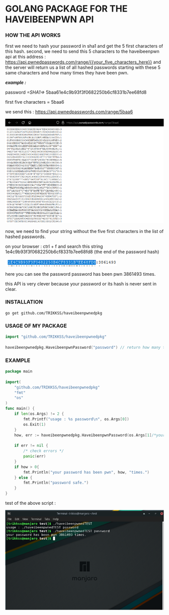 # **GOLANG PACKAGE FOR THE HAVEIBEENPWN API**

### **HOW THE API WORKS**

first we need to hash your password in sha1 and get the 5 first characters of this hash.
second, we need to send this 5 characters to the haveibeenpwn api at this address : https://api.pwnedpasswords.com/range/{{your_five_characters_here}} and the server will return us a list of all hashed passwords starting with these 5 same characters and how many times they have been pwn.

***example :*** 

password *=SHA1=>* 5baa61e4c9b93f3f0682250b6cf8331b7ee68fd8

first five characters = 5baa6

we send this : https://api.pwnedpasswords.com/range/5baa6

![example image](images/search.png)

now, we need to find your string without the five first characters in the list of hashed passwords.

on your browser : ctrl + f and search this string 1e4c9b93f3f0682250b6cf8331b7ee68fd8 (the end of the password hash)

![example image](images/hashFound.png)

here you can see the password password has been pwn 3861493 times.

this API is very clever because your password or its hash is never sent in clear.

### **INSTALLATION**

```
go get github.com/TRIKKSS/haveibeenpwnedpkg
```

### **USAGE OF MY PACKAGE**

```go
import "github.com/TRIKKSS/haveibeenpwnedpkg"

haveibeenpwnedpkg.HaveibeenpwnPassword("password") // return how many times the password has been pwn and errors
```

### **EXAMPLE**

```go
package main 

import(
    "github.com/TRIKKSS/haveibeenpwnedpkg"
    "fmt"
    "os"
)
func main() {
    if len(os.Args) != 2 {
        fmt.Printf("usage : %s password\n", os.Args[0])
        os.Exit(1)
    }
    how, err := haveibeenpwnedpkg.HaveibeenpwnPassword(os.Args[1]/*your password*/)

    if err != nil {
        /* check errors */
        panic(err)
    }
    if how > 0{
        fmt.Println("your password has been pwn", how, "times.")
    } else {
        fmt.Println("password safe.")
    }
}
```
test of the above script : 

![example image](images/test.png)

